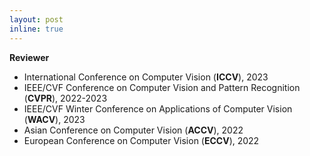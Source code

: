 ```yaml
---
layout: post
inline: true
---
```


**Reviewer** 
- International Conference on Computer Vision (**ICCV**), 2023
- IEEE/CVF Conference on Computer Vision and Pattern Recognition (**CVPR**), 2022-2023
- IEEE/CVF Winter Conference on Applications of Computer Vision (**WACV**), 2023
- Asian Conference on Computer Vision (**ACCV**), 2022
- European Conference on Computer Vision (**ECCV**), 2022


